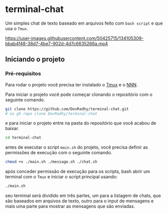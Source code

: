 # terminal-chat
Um simples chat de texto baseado em arquivos feito com `bash script` e que usa o `Tmux`.

https://user-images.githubusercontent.com/50425715/134105309-bbab4f48-38d7-4be7-902d-4d7c6635266a.mp4

## Iniciando o projeto
### Pré-requisitos
Para rodar o projeto você precisa ter instalado o [Tmux](https://github.com/tmux/tmux) e o [NNN](https://github.com/jarun/nnn).

Para iniciar o projeto você pode começar clonando o repositório com o seguinte comando.

```bash
git clone https://github.com/DevRadhy/terminal-chat.git
# ou gh repo clone DevRadhy/terminal-chat
```

e para iniciar o projeto entre na pasta do repositório que você acabou de baixar.

```bash
cd terminal-chat
```

antes de executar o script `main.sh` do projeto, você precisa definir as permissões de execução com o seguinte comando.

```bash
chmod +x ./main.sh ./message.sh ./chat.sh
```

após conceder permissão de execução para os scripts, bash abrir um terminal com o `Tmux` e iniciar o script principal usando:

```bash
./main.sh
```

seu terminal será dividido em três partes, um para a listagem de chats, que são baseados em arquivos de texto, outro para o input de mensagens e mais uma parte para mostrar as mensagens que são enviadas.
